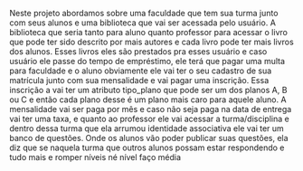 Neste projeto abordamos sobre uma faculdade que tem sua turma junto com seus alunos e uma biblioteca que vai ser acessada pelo usuário. A biblioteca que seria tanto para aluno quanto professor para acessar o livro que pode ter sido descrito por mais autores e cada livro pode ter mais livros dos alunos. Esses livros eles são prestados pra esses usuário e caso usuário ele passe do tempo de empréstimo, ele terá que pagar uma multa para faculdade e o aluno obviamente ele vai ter o seu cadastro de sua matrícula junto com sua mensalidade e vai pagar uma inscrição. Essa inscrição a vai ter um atributo tipo_plano que pode ser um dos planos A, B ou C e então cada plano desse é um plano mais caro para aquele aluno. A mensalidade vai ser paga por mês e caso não seja paga na data de entrega vai ter uma taxa, e quanto ao professor ele vai acessar a turma/disciplina e dentro dessa turma que ela arrumou identidade associativa ele vai ter um banco de questões. Onde os alunos vão poder publicar suas questões, ela diz que se naquela turma que outros alunos possam estar respondendo e tudo mais e romper níveis né nível faço média
